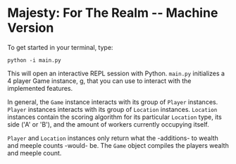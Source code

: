 # Majesty: For The Realm -- Machine Version

To get started in your terminal, type:

```
python -i main.py
```

This will open an interactive REPL session with Python. `main.py` initializes a 4 player Game instance, g, that you can use to interact with the implemented features.

In general, the `Game` instance interacts with its group of `Player` instances. `Player` instances interacts with its group of `Location` instances. `Location` instances contain the scoring algorithm for its particular `Location` type, its side ('A' or 'B'), and the amount of workers currently occupying itself.

`Player` and `Location` instances only return what the -additions- to wealth and meeple counts -would- be. The `Game` object compiles the players wealth and meeple count.
